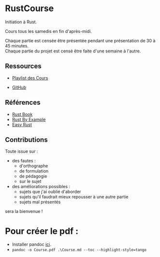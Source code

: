 # RustCourse

Initiation à Rust.

Cours tous les samedis en fin d'après-midi.

Chaque partie est censée être présentée pendant une présentation de 30 à 45 minutes.\
Chaque partie du projet est censé être faite d'une semaine à l'autre.

## Ressources

* [Playlist des Cours](https://www.youtube.com/playlist?list=PLynr3Y6sISH7xuHdAHYdQe5c_PThVJCur)

* [GitHub](https://github.com/Bari0th/RustCourse)

## Références

* [Rust Book](https://doc.rust-lang.org/book/title-page.html)
* [Rust By Example](https://doc.rust-lang.org/rust-by-example/index.html)
* [Easy Rust](https://github.com/Dhghomon/easy_rust#part-1---rust-in-your-browser)

## Contributions

Toute issue sur :
* des fautes :
  * d'orthographe
  * de formulation
  * de pédagogie
  * sur le sujet
* des améliorations possibles :
  * sujets que j'ai oublié d'aborder
  * sujets qu'il faudrait mieux repousser à une autre partie
  * sujets mal présentés
  
sera la bienvenue !

# Pour créer le pdf : 
  * Installer pandoc [ici](https://pandoc.org/installing.html).
  * ```pandoc -o Course.pdf .\Course.md --toc --highlight-style=tango```
